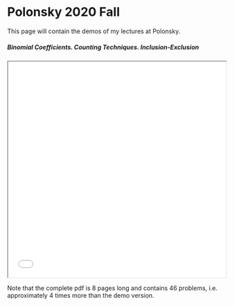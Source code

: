 <h1>
    Polonsky 2020 Fall
</h1>

<p>
    This page will contain the demos of my lectures at Polonsky.
</p>

<div class="row">
    <div class="col-12 col-md-6">
        <h5>Binomial Coefficients.  Counting Techniques.  Inclusion-Exclusion</h5>
        <iframe src="/teaching/polonsky/demo/C1-binomial-counting.pdf" width="100%" height="500px"></iframe>
        <p>
            Note that the complete pdf is 8 pages long and contains 46 problems, i.e. approximately 4 times more than the demo version.
        </p>
    </div>
    <div class="col-12 col-md-6">
        <!-- <iframe src="/teaching/polonsky/demo/C1-binomial-counting.pdf" width="100%" height="auto"></iframe> -->
    </div>
</div>

<div class="row">
    <div class="col-12 col-md-6">
        <!-- <iframe src="/teaching/polonsky/demo/C1-binomial-counting.pdf" width="100%" height="auto"></iframe> -->
    </div>
    <div class="col-12 col-md-6">
        <!-- <iframe src="/teaching/polonsky/demo/C1-binomial-counting.pdf" width="100%" height="auto"></iframe> -->
    </div>
</div>

<div class="row">
    <div class="col-12 col-md-6">
        <!-- <iframe src="/teaching/polonsky/demo/C1-binomial-counting.pdf" width="100%" height="auto"></iframe> -->
    </div>
    <div class="col-12 col-md-6">
        <!-- <iframe src="/teaching/polonsky/demo/C1-binomial-counting.pdf" width="100%" height="auto"></iframe> -->
    </div>
</div>

<div class="row">
    <div class="col-12 col-md-6">
        <!-- <iframe src="/teaching/polonsky/demo/C1-binomial-counting.pdf" width="100%" height="auto"></iframe> -->
    </div>
    <div class="col-12 col-md-6">
        <!-- <iframe src="/teaching/polonsky/demo/C1-binomial-counting.pdf" width="100%" height="auto"></iframe> -->
    </div>
</div>

<div class="row">
    <div class="col-12 col-md-6">
        <!-- <iframe src="/teaching/polonsky/demo/C1-binomial-counting.pdf" width="100%" height="auto"></iframe> -->
    </div>
    <div class="col-12 col-md-6">
        <!-- <iframe src="/teaching/polonsky/demo/C1-binomial-counting.pdf" width="100%" height="auto"></iframe> -->
    </div>
</div>
